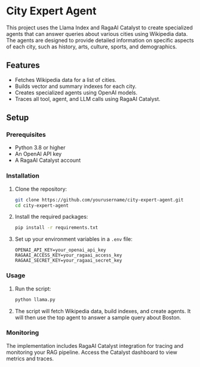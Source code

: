 # City Expert Agent

This project uses the Llama Index and RagaAI Catalyst to create specialized agents that can answer queries about various cities using Wikipedia data. The agents are designed to provide detailed information on specific aspects of each city, such as history, arts, culture, sports, and demographics.

## Features

- Fetches Wikipedia data for a list of cities.
- Builds vector and summary indexes for each city.
- Creates specialized agents using OpenAI models.
- Traces all tool, agent, and LLM calls using RagaAI Catalyst.

## Setup

### Prerequisites

- Python 3.8 or higher
- An OpenAI API key
- A RagaAI Catalyst account

### Installation

1. Clone the repository:

   ```bash
   git clone https://github.com/yourusername/city-expert-agent.git
   cd city-expert-agent
   ```

2. Install the required packages:

   ```bash
   pip install -r requirements.txt
   ```

3. Set up your environment variables in a `.env` file:

   ```plaintext
   OPENAI_API_KEY=your_openai_api_key
   RAGAAI_ACCESS_KEY=your_ragaai_access_key
   RAGAAI_SECRET_KEY=your_ragaai_secret_key
   ```

### Usage

1. Run the script:

   ```bash
   python llama.py
   ```

2. The script will fetch Wikipedia data, build indexes, and create agents. It will then use the top agent to answer a sample query about Boston.

### Monitoring

The implementation includes RagaAI Catalyst integration for tracing and monitoring your RAG pipeline. Access the Catalyst dashboard to view metrics and traces.